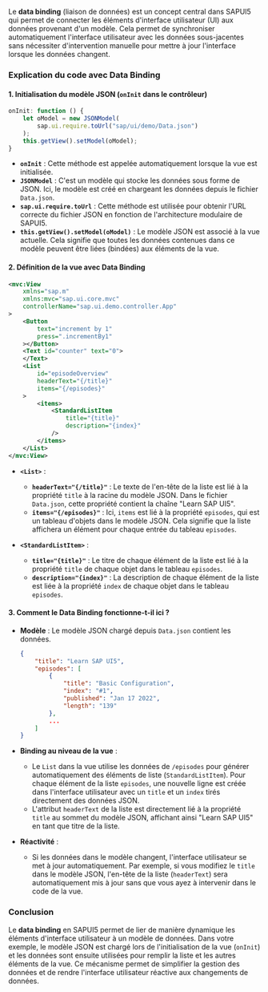 Le **data binding** (liaison de données) est un concept central dans SAPUI5 qui permet de connecter les éléments d'interface utilisateur (UI) aux données provenant d'un modèle. Cela permet de synchroniser automatiquement l'interface utilisateur avec les données sous-jacentes sans nécessiter d'intervention manuelle pour mettre à jour l'interface lorsque les données changent.

### Explication du code avec Data Binding

#### 1. **Initialisation du modèle JSON** (`onInit` dans le contrôleur)

```javascript
onInit: function () {
    let oModel = new JSONModel(
        sap.ui.require.toUrl("sap/ui/demo/Data.json")
    );
    this.getView().setModel(oModel);
}
```

- **`onInit`** : Cette méthode est appelée automatiquement lorsque la vue est initialisée.
- **`JSONModel`** : C'est un modèle qui stocke les données sous forme de JSON. Ici, le modèle est créé en chargeant les données depuis le fichier `Data.json`.
- **`sap.ui.require.toUrl`** : Cette méthode est utilisée pour obtenir l'URL correcte du fichier JSON en fonction de l'architecture modulaire de SAPUI5.
- **`this.getView().setModel(oModel)`** : Le modèle JSON est associé à la vue actuelle. Cela signifie que toutes les données contenues dans ce modèle peuvent être liées (bindées) aux éléments de la vue.

#### 2. **Définition de la vue avec Data Binding**

```xml
<mvc:View
    xmlns="sap.m"
    xmlns:mvc="sap.ui.core.mvc"
    controllerName="sap.ui.demo.controller.App"
>
    <Button
        text="increment by 1"
        press=".incrementBy1"
    ></Button>
    <Text id="counter" text="0">
    </Text>
    <List
        id="episodeOverview"
        headerText="{/title}"
        items="{/episodes}"
    >
        <items>
            <StandardListItem
                title="{title}"
                description="{index}"
            />
        </items>
    </List>
</mvc:View>
```

- **`<List>`** : 
  - **`headerText="{/title}"`** : Le texte de l'en-tête de la liste est lié à la propriété `title` à la racine du modèle JSON. Dans le fichier `Data.json`, cette propriété contient la chaîne "Learn SAP UI5".
  - **`items="{/episodes}"`** : Ici, `items` est lié à la propriété `episodes`, qui est un tableau d'objets dans le modèle JSON. Cela signifie que la liste affichera un élément pour chaque entrée du tableau `episodes`.

- **`<StandardListItem>`** :
  - **`title="{title}"`** : Le titre de chaque élément de la liste est lié à la propriété `title` de chaque objet dans le tableau `episodes`.
  - **`description="{index}"`** : La description de chaque élément de la liste est liée à la propriété `index` de chaque objet dans le tableau `episodes`.

#### 3. **Comment le Data Binding fonctionne-t-il ici ?**

- **Modèle** : Le modèle JSON chargé depuis `Data.json` contient les données.
  
  ```json
  {
      "title": "Learn SAP UI5",
      "episodes": [
          {
              "title": "Basic Configuration",
              "index": "#1",
              "published": "Jan 17 2022",
              "length": "139"
          },
          ...
      ]
  }
  ```

- **Binding au niveau de la vue** :
  - Le `List` dans la vue utilise les données de `/episodes` pour générer automatiquement des éléments de liste (`StandardListItem`). Pour chaque élément de la liste `episodes`, une nouvelle ligne est créée dans l'interface utilisateur avec un `title` et un `index` tirés directement des données JSON.
  - L'attribut `headerText` de la liste est directement lié à la propriété `title` au sommet du modèle JSON, affichant ainsi "Learn SAP UI5" en tant que titre de la liste.

- **Réactivité** :
  - Si les données dans le modèle changent, l'interface utilisateur se met à jour automatiquement. Par exemple, si vous modifiez le `title` dans le modèle JSON, l'en-tête de la liste (`headerText`) sera automatiquement mis à jour sans que vous ayez à intervenir dans le code de la vue.

### Conclusion

Le **data binding** en SAPUI5 permet de lier de manière dynamique les éléments d'interface utilisateur à un modèle de données. Dans votre exemple, le modèle JSON est chargé lors de l'initialisation de la vue (`onInit`) et les données sont ensuite utilisées pour remplir la liste et les autres éléments de la vue. Ce mécanisme permet de simplifier la gestion des données et de rendre l'interface utilisateur réactive aux changements de données.